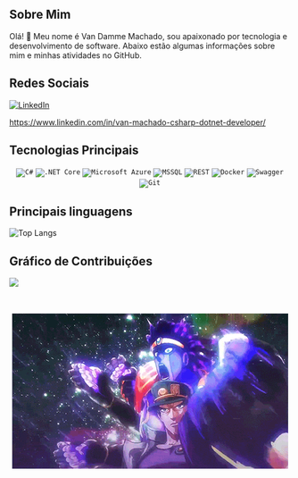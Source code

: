

## Sobre Mim

Olá! 👋 Meu nome é Van Damme Machado, sou apaixonado por tecnologia e desenvolvimento de software. Abaixo estão algumas informações sobre mim e minhas atividades no GitHub.

## Redes Sociais

[![LinkedIn](https://img.shields.io/badge/LinkedIn-Profile-blue)](https://www.linkedin.com/in/van-damme-machado/)

https://www.linkedin.com/in/van-machado-csharp-dotnet-developer/

## Tecnologias Principais

<div align="center"> <code><img width="50" src="https://user-images.githubusercontent.com/25181517/121405384-444d7300-c95d-11eb-959f-913020d3bf90.png" alt="C#" title="C#"/></code> <code><img width="50" src="https://user-images.githubusercontent.com/25181517/121405754-b4f48f80-c95d-11eb-8893-fc325bde617f.png" alt=".NET Core" title=".NET Core"/></code> <code><img width="50" src="https://user-images.githubusercontent.com/25181517/183911544-95ad6ba7-09bf-4040-ac44-0adafedb9616.png" alt="Microsoft Azure" title="Microsoft Azure"/></code> <code><img width="50" src="https://github.com/marwin1991/profile-technology-icons/assets/19180175/3b371807-db7c-45b4-8720-c0cfc901680a" alt="MSSQL" title="MSSQL"/></code> <code><img width="50" src="https://user-images.githubusercontent.com/25181517/192107858-fe19f043-c502-4009-8c47-476fc89718ad.png" alt="REST" title="REST"/></code> <code><img width="50" src="https://user-images.githubusercontent.com/25181517/117207330-263ba280-adf4-11eb-9b97-0ac5b40bc3be.png" alt="Docker" title="Docker"/></code> <code><img width="50" src="https://user-images.githubusercontent.com/25181517/186711335-a3729606-5a78-4496-9a36-06efcc74f800.png" alt="Swagger" title="Swagger"/></code> <code><img width="50" src="https://user-images.githubusercontent.com/25181517/192108372-f71d70ac-7ae6-4c0d-8395-51d8870c2ef0.png" alt="Git" title="Git"/></code></div>

## Principais linguagens

![Top Langs](https://github-readme-stats.vercel.app/api/top-langs/?username=VanMachado&layout=donut)

## Gráfico de Contribuições

![](./profile-3d-contrib/profile-night-view.svg)

                                                                            

<p align="center">
  <img src="https://github.com/VanMachado/VanMachado/blob/master/assets/jotaro.gif?raw=true" alt="Ora Ora Ora">
</p>


